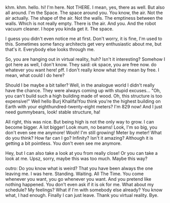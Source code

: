 khm. khm.
hello. hi! I'm here. Not THERE. I mean, yes, there as well. But also all around. 
I'm the Space. The space around you. You know, the air. Not the air actually. The shape of the air. Not the walls. The emptiness between the walls. Which is not really empty. There is the air. And you. And the robot vacuum cleaner. 
I hope you kinda get it. The space.

I guess you didn't even notice me at first. Don't worry, it is fine, I'm used to this. Sometimes some fancy architects get very enthusiastic about me, but that's it. Everybody else looks through me.

So, you are hanging out in virtual reality, huh? Isn't it interesting? Somehow I got here as well, I don't know. They said: ok space, you are free now. do whatever you want here! pff. I don't really know what they mean by free. I mean, what could I do here? 

Should I be maybe a bit taller? Well, in the analogue world I didn't really have the chance. They were always coming up with stupid excuses... "Oh, you can't build such a high building made of wood. Oh, this structure is too expensive!" Well hello Burj Khalifa!You think you're the highest building on Earth with your eighthundred-twenty-eight meters? I'm 829 now! And I just need gummybears, look! stable structure, ha! 

All right, this was nice.
But being high is not the only way to grow. I can become bigger. A lot bigger! Look mum, no beams! 
Look, I'm so big, you don't even see me anymore! Wooh! I'm still growing! Meter by meter! What do you think? How far can I go? Infinity? Isn't it amazing? Although it is getting a bit pointless. You don't even see me anymore. 

Hey, but I can also take a look at you from really close! Or you can take a look at me. Upsz, sorry, maybe this was too much. Maybe this way?

outro:
Do you know what is weird? That you have been always the one leaving me. I was here. Standing. Waiting. All The Time. You come whenever you want, you go whenever you want. And you pretend like nothing happened. You don't even ask if it is ok for me. What about my schedule? My feelings? What if I'm with somebody else already? You know what, I had enough. Finally I can just leave. Thank you virtual reality. Bye. 






